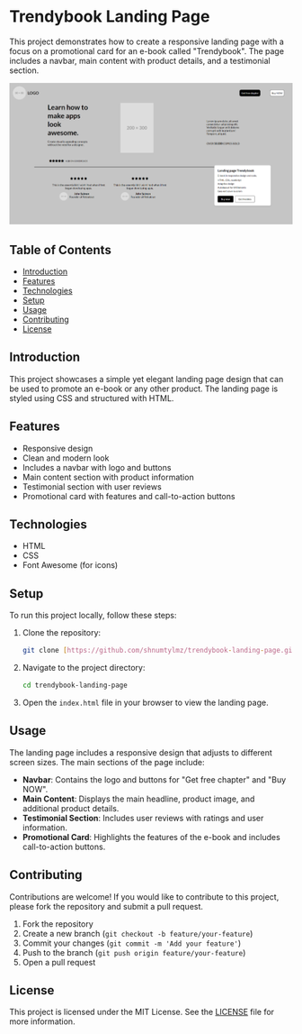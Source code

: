 # Trendybook Landing Page

This project demonstrates how to create a responsive landing page with a focus on a promotional card for an e-book called "Trendybook". The page includes a navbar, main content with product details, and a testimonial section.

![CSS Practice](CSSPractice.png)


## Table of Contents

- [Introduction](#introduction)
- [Features](#features)
- [Technologies](#technologies)
- [Setup](#setup)
- [Usage](#usage)
- [Contributing](#contributing)
- [License](#license)

## Introduction

This project showcases a simple yet elegant landing page design that can be used to promote an e-book or any other product. The landing page is styled using CSS and structured with HTML.

## Features

- Responsive design
- Clean and modern look
- Includes a navbar with logo and buttons
- Main content section with product information
- Testimonial section with user reviews
- Promotional card with features and call-to-action buttons

## Technologies

- HTML
- CSS
- Font Awesome (for icons)

## Setup

To run this project locally, follow these steps:

1. Clone the repository:

    ```bash
    git clone [https://github.com/shnumtylmz/trendybook-landing-page.git](https://github.com/shnumtylmz/Patika.Dev-Front-End-Bootcamp/tree/main/Week-4/CSS%20Practice)
    ```

2. Navigate to the project directory:

    ```bash
    cd trendybook-landing-page
    ```

3. Open the `index.html` file in your browser to view the landing page.

## Usage

The landing page includes a responsive design that adjusts to different screen sizes. The main sections of the page include:

- **Navbar**: Contains the logo and buttons for "Get free chapter" and "Buy NOW".
- **Main Content**: Displays the main headline, product image, and additional product details.
- **Testimonial Section**: Includes user reviews with ratings and user information.
- **Promotional Card**: Highlights the features of the e-book and includes call-to-action buttons.

## Contributing

Contributions are welcome! If you would like to contribute to this project, please fork the repository and submit a pull request.

1. Fork the repository
2. Create a new branch (`git checkout -b feature/your-feature`)
3. Commit your changes (`git commit -m 'Add your feature'`)
4. Push to the branch (`git push origin feature/your-feature`)
5. Open a pull request

## License

This project is licensed under the MIT License. See the [LICENSE](LICENSE) file for more information.
